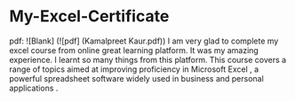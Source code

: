 # My-Excel-Certificate
pdf:
![Blank] (![pdf] (Kamalpreet Kaur.pdf))
I am very glad to complete my excel course from online great learning platform.
It was my amazing experience. I learnt so many things from this platform.
This course covers a range of topics aimed at improving proficiency in Microsoft Excel ,
a powerful spreadsheet software widely used in business and personal applications .

